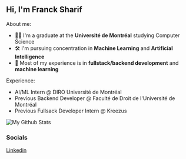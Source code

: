 ## Hi, I'm Franck Sharif
About me:
- 👨‍🎓 I'm a graduate at the **Université de Montréal** studying Computer Science
- 🛠️ I'm pursuing concentration in **Machine Learning** and **Artificial Intelligence**
- 🧰 Most of my experience is in **fullstack/backend development** and **machine learning**

Experience:
- AI/ML Intern @ DIRO Université de Montréal
- Previous Backend Developer @ Faculté de Droit de l'Université de Montréal
- Previous Fullsack Developer Intern @ Kreezus

![My Github Stats](https://github-readme-stats.vercel.app/api?username=francksharif&theme=radical&show_icons=True)


### Socials

 [Linkedin](https://www.linkedin.com/in/badini-franck)
